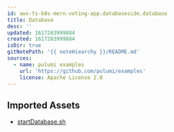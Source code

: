 ```yaml
---
id: aws-ts-k8s-mern-voting-app.databaseside.database
title: Database
desc: ''
updated: 1617203999884
created: 1617203999884
isDir: true
gitNotePath: '{{ noteHiearchy }}/README.md'
sources:
  - name: pulumi examples
    url: 'https://github.com/pulumi/examples'
    license: Apache License 2.0
---
```

## Imported Assets

- [startDatabase.sh](/assets/startdatabase.sh)

